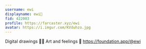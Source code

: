 ```yaml
---
username: ewi
displayname: ewi🫧
fid: 422003
profile: https://farcaster.xyz/ewi
avatar: https://i.imgur.com/KVduhzo.jpg
---
```


Digital drawings ✍🏻
Art and feelings 🫧
https://foundation.app/@ewi
